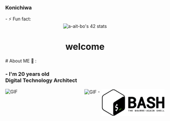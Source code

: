 ###  Konichiwa 

<!--
**Abdelouahedait/Abdelouahedait** is a ✨ _special_ ✨ repository because its `README.md` (this file) appears on your GitHub profile.

Here are some ideas to get you started:

- 🔭 I’m currently working on ...
- 🌱 I’m currently learning ...
- 👯 I’m looking to collaborate on ...
- 🤔 I’m looking for help with ...
- 💬 Ask me about ...
- 📫 How to reach me: ...
- 😄 Pronouns: ......
-->- ⚡ Fun fact:
<div align="center">
   <img width="720" height="auto" 
 src="https://badge.mediaplus.ma/binary/a-ait-bo" alt="a-ait-bo's 42 stats">
</div> 
<h1 align="center"> welcome</h1>
# About ME 💬 :

### - I'm 20 years  old <br> Digital Technology Architect
<img hight="50" width="250" alt="GIF" align="left" src="https://github.com/Xx-Ashutosh-xX/Xx-Ashutosh-xX/blob/master/assets/icons/datascience.png">
<img hight="50" width="200" alt="GIF" align="right" src="https://github.com/Xx-Ashutosh-xX/Xx-Ashutosh-xX/blob/master/assets/icons/bash.png">
<img hight="50" width="250" alt="GIF" align="center" src="https://github.com/Xx-Ashutosh-xX/Xx-Ashutosh-xX/blob/master/assets/icons/visualstudio_code.png">
<!--
<img hight="200" width="600" alt="GIF" align="right" src="https://github.com/Xx-Ashutosh-xX/Xx-Ashutosh-xX/blob/master/assets/208593.gif">
-->-
</div>

